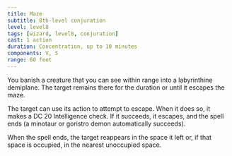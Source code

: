 ```yaml
---
title: Maze
subtitle: 8th-level conjuration
level: level8
tags: [wizard, level8, conjuration]
cast: 1 action
duration: Concentration, up to 10 minutes
components: V, S
range: 60 feet
---
```

You banish a creature that you can see within range into a labyrinthine demiplane. The target remains there for the duration or until it escapes the maze.

The target can use its action to attempt to escape. When it does so, it makes a DC 20 Intelligence check. If it succeeds, it escapes, and the spell ends (a minotaur or goristro demon automatically succeeds).

When the spell ends, the target reappears in the space it left or, if that space is occupied, in the nearest unoccupied space.